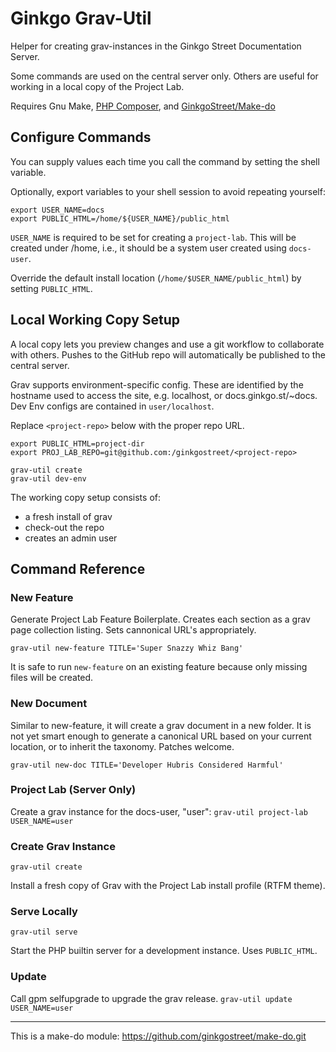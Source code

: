 
# Ginkgo Grav-Util

Helper for creating grav-instances in the Ginkgo Street Documentation Server.

Some commands are used on the central server only. Others are useful for working in a local copy of the Project Lab.

Requires Gnu Make, [PHP Composer](https://getcomposer.org), and [GinkgoStreet/Make-do](https://github.com/ginkgostreet/make-do)

## Configure Commands
You can supply values each time you call the command by setting the shell variable.

Optionally, export variables to your shell session to avoid repeating yourself:
```shell
export USER_NAME=docs
export PUBLIC_HTML=/home/${USER_NAME}/public_html
```

`USER_NAME` is required to be set for creating a `project-lab`. This will be created under /home, i.e., it should be a system user created using `docs-user`.

Override the default install location (`/home/$USER_NAME/public_html`) by setting `PUBLIC_HTML`.


## Local Working Copy Setup

A local copy lets you preview changes and use a git workflow to collaborate with others. Pushes to the GitHub repo will automatically be published to the central server.

Grav supports environment-specific config. These are identified by the hostname used to access the site, e.g. localhost, or docs.ginkgo.st/~docs. Dev Env configs are contained in `user/localhost`.

Replace `<project-repo>` below with the proper repo URL. 
```shell
export PUBLIC_HTML=project-dir 
export PROJ_LAB_REPO=git@github.com:/ginkgostreet/<project-repo>

grav-util create
grav-util dev-env
```

The working copy setup consists of:
 - a fresh install of grav
 - check-out the repo
 - creates an admin user

## Command Reference
### New Feature
Generate Project Lab Feature Boilerplate. Creates each section as a grav page collection listing. Sets cannonical URL's appropriately.

```shell
grav-util new-feature TITLE='Super Snazzy Whiz Bang'
```
It is safe to run `new-feature` on an existing feature because only missing files will be created.

### New Document
Similar to new-feature, it will create a grav document in a new folder. It is not yet smart enough to generate a canonical URL based on your current location, or to inherit the taxonomy. Patches welcome.

```shell
grav-util new-doc TITLE='Developer Hubris Considered Harmful'
```

### Project Lab (Server Only)

Create a grav instance for the docs-user, "user":
`grav-util project-lab USER_NAME=user`

### Create Grav Instance

`grav-util create`

Install a fresh copy of Grav with the Project Lab install profile (RTFM theme).

### Serve Locally

`grav-util serve`

Start the PHP builtin server for a development instance. Uses `PUBLIC_HTML`.

### Update

Call gpm selfupgrade to upgrade the grav release.
`grav-util update USER_NAME=user`

----
This is a make-do module: https://github.com/ginkgostreet/make-do.git
